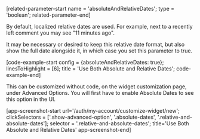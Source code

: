 [related-parameter-start name = 'absoluteAndRelativeDates'; type = 'boolean'; related-parameter-end]

By default, localized relative dates are used. For example, next to a recently left comment you may see "11 minutes ago".

It may be necessary or desired to keep this relative date format, but also show the full date alongside it, in which case you set this parameter to true. 

[code-example-start config = {absoluteAndRelativeDates: true}; linesToHighlight = [6]; title = 'Use Both Absolute and Relative Dates'; code-example-end]

This can be customized without code, on the widget customization page, under Advanced Options. You will first have to enable Absolute Dates to see this option in the UI.

[app-screenshot-start url='/auth/my-account/customize-widget/new'; clickSelectors = ['.show-advanced-option', '.absolute-dates', '.relative-and-absolute-dates']; selector = '.relative-and-absolute-dates'; title='Use Both Absolute and Relative Dates' app-screenshot-end]

